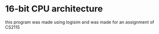 # 16-bit CPU architecture

this program was made using logisim and was made for an assignment of CS2115
